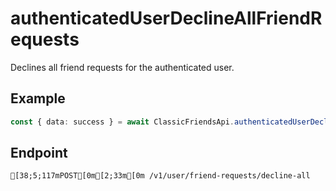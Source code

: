 
# authenticatedUserDeclineAllFriendRequests
Declines all friend requests for the authenticated user.



## Example
```ts copy showLineNumbers
const { data: success } = await ClassicFriendsApi.authenticatedUserDeclineAllFriendRequests(); 
```



## Endpoint
```ansi
[38;5;117mPOST[0m[2;33m[0m /v1/user/friend-requests/decline-all
```
  